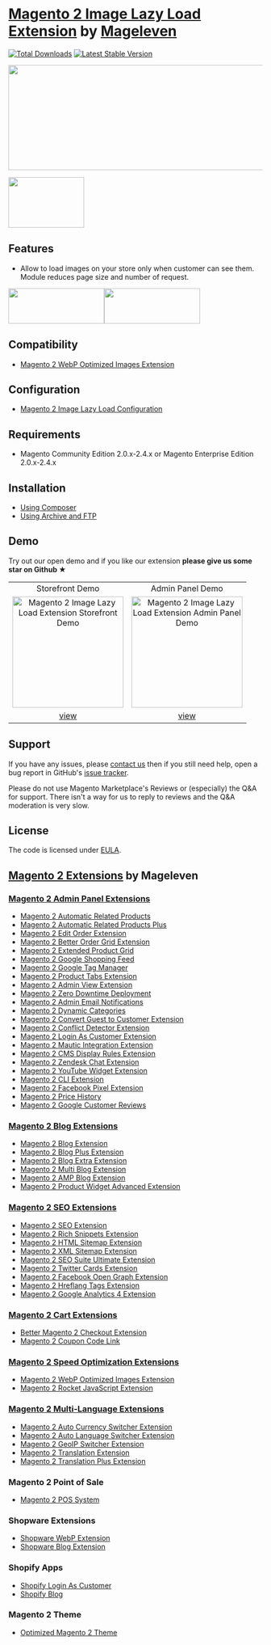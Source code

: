 #  [Magento 2 Image Lazy Load Extension](https://mageleven.com/magento-2-image-lazy-load-extension) by [Mageleven](https://mageleven.com/) 


[![Total Downloads](https://poser.pugx.org/mageleven/module-lazyload/downloads)](https://packagist.org/packages/mageleven/module-lazyload)
[![Latest Stable Version](https://poser.pugx.org/mageleven/module-lazyload/v/stable)](https://packagist.org/packages/mageleven/module-lazyload)

<a href="https://savelife.in.ua/en/donate-en/#donate-army-card-monthly"><img width="830" height="208" src="https://cm.mageleven.com/blog/support-ukraine.png"></a>

<img width="150" height="100" src="https://mageleven.com/media/wysiwyg/made_in_ukraine.jpg">


## Features
  * Allow to load images on your store only when customer can see them. Module reduces page size and number of request.

<a href="https://mageleven.com/magento-2-image-lazy-load-extension"><img width="190" height="70" src="https://cm.mageleven.com/wysiwyg/products/download-mageleven-extensions.png"></a><a href="https://mageleven.com/magento-2-image-lazy-load-extension#live-demo"><img width="190" height="70" src="https://cm.mageleven.com/wysiwyg/products/mageleven-live-demo.png"></a>

  
## Compatibility
  * [Magento 2 WebP Optimized Images Extension](https://mageleven.com/magento-2-webp-optimized-images)

## Configuration
  * [Magento 2 Image Lazy Load Configuration](https://mageleven.com/blog/configure-image-lazy-load-in-magento-2)

## Requirements
  * Magento Community Edition 2.0.x-2.4.x or Magento Enterprise Edition 2.0.x-2.4.x

## Installation
* [Using Composer](https://mageleven.com/blog/magento-2-image-lazy-load-extension-installation#composer)
* [Using Archive and FTP](https://mageleven.com/blog/magento-2-image-lazy-load-extension-installation#ftp)

## Demo

Try out our open demo and if you like our extension **please give us some star on Github ★**
<table>
  <tbody>
    <tr>
      <td align="center" valign="middle">
        Storefront Demo
      </td>
      <td align="center" valign="middle">
        Admin Panel Demo
      </td align="center" valign="middle">
    </tr>
    <tr>
      <td align="center" valign="middle">
        <a href="https://opt.demo.mageleven.top/">
          <img
            src="https://mageleven.com/static/version1520969775/frontend/Mageleven/new/en_US/images/product-tab-demo-1.jpg"
            alt="Magento 2 Image Lazy Load Extension Storefront Demo"
            height="220"
          >
        </a>
      </td>
      <td align="center" valign="middle">
        <a href="https://opt.demo.mageleven.top/admin/admin/">
          <img
            src="https://mageleven.com/static/version1520969775/frontend/Mageleven/new/en_US/images/product-tab-demo-2.jpg"
            alt="Magento 2 Image Lazy Load Extension Admin Panel Demo"
            height="220"
          >
        </a>
      </td>
    </tr>
    <tr>
      <td align="center" valign="middle">
        <a href="https://opt.demo.mageleven.top/">
          view
        </a>
      </td>
      <td align="center" valign="middle">
        <a href="https://opt.demo.mageleven.top/admin/admin/">
          view
        </a>
      </td>
    </tr>
  </tbody>
</table>



## Support
If you have any issues, please [contact us](mailto:support@mageleven.com)
then if you still need help, open a bug report in GitHub's
[issue tracker](https://github.com/mageleven/module-lazyload/issues).

Please do not use Magento Marketplace's Reviews or (especially) the Q&A for support.
There isn't a way for us to reply to reviews and the Q&A moderation is very slow.

## License
The code is licensed under [EULA](https://mageleven.com/end-user-license-agreement).

## [Magento 2 Extensions](https://mageleven.com/magento-2-extensions) by Mageleven
### [Magento 2 Admin Panel Extensions](https://mageleven.com/magento-2-extensions/admin-extensions)
  * [Magento 2 Automatic Related Products](https://mageleven.com/magento-2-automatic-related-products)
  * [Magento 2 Automatic Related Products Plus](https://mageleven.com/magento-2-automatic-related-products/pricing)
  * [Magento 2 Edit Order Extension](https://mageleven.com/magento-2-edit-order-extension)
  * [Magento 2 Better Order Grid Extension](https://mageleven.com/magento-2-better-order-grid-extension)
  * [Magento 2 Extended Product Grid](https://mageleven.com/magento-2-product-grid-inline-editor)
  * [Magento 2 Google Shopping Feed](https://mageleven.com/magento-2-google-shopping-feed-extension)
  * [Magento 2 Google Tag Manager](https://mageleven.com/magento-2-google-tag-manager)
  * [Magento 2 Product Tabs Extension](https://mageleven.com/magento-2/extensions/product-tabs)
  * [Magento 2 Admin View Extension](https://mageleven.com/magento-2-admin-view-extension)
  * [Magento 2 Zero Downtime Deployment](https://mageleven.com/blog/magento-2-zero-downtime-deployment)
  * [Magento 2 Admin Email Notifications](https://mageleven.com/magento-2-admin-email-notifications)
  * [Magento 2 Dynamic Categories](https://mageleven.com/magento-2-dynamic-categories)
  * [Magento 2 Convert Guest to Customer Extension](https://mageleven.com/magento2-convert-guest-to-customer)
  * [Magento 2 Conflict Detector Extension](https://mageleven.com/magento2-conflict-detector)
  * [Magento 2 Login As Customer Extension](https://mageleven.com/login-as-customer-magento-2-extension)
  * [Magento 2 Mautic Integration Extension](https://mageleven.com/magento-2-mautic-extension)
  * [Magento 2 CMS Display Rules Extension](https://mageleven.com/magento-2-cms-display-rules-extension)
  * [Magento 2 Zendesk Chat Extension](https://mageleven.com/magento-2-zendesk-chat-extension)
  * [Magento 2 YouTube Widget Extension](https://mageleven.com/magento2-youtube-extension)
  * [Magento 2 CLI Extension](https://mageleven.com/magento2-cli-extension)
  * [Magento 2 Facebook Pixel Extension](https://mageleven.com/magento-2-facebook-pixel-extension)
  * [Magento 2 Price History](https://mageleven.com/magento-2-price-history)
  * [Magento 2 Google Customer Reviews](https://mageleven.com/magento-2-google-customer-reviews)

### [Magento 2 Blog Extensions](https://mageleven.com/magento-2-extensions/blog-extensions)

  * [Magento 2 Blog Extension](https://mageleven.com/magento2-blog-extension)
  * [Magento 2 Blog Plus Extension](https://mageleven.com/magento2-blog-extension/pricing)
  * [Magento 2 Blog Extra Extension](https://mageleven.com/magento2-blog-extension/pricing)
  * [Magento 2 Multi Blog Extension](https://mageleven.com/magento-2-multi-blog-extension)
  * [Magento 2 AMP Blog Extension](https://mageleven.com/magento-2-amp-blog-extension)
  * [Magento 2 Product Widget Advanced Extension](https://mageleven.com/magento-2-product-widget)


### [Magento 2 SEO Extensions](https://mageleven.com/magento-2-extensions/magento-2-seo-extensions)

  * [Magento 2 SEO Extension](https://mageleven.com/magento-2-seo-extension)
  * [Magento 2 Rich Snippets Extension](https://mageleven.com/magento-2-rich-snippets)
  * [Magento 2 HTML Sitemap Extension](https://mageleven.com/magento-2-html-sitemap-extension)
  * [Magento 2 XML Sitemap Extension](https://mageleven.com/magento-2-xml-sitemap-extension)
  * [Magento 2 SEO Suite Ultimate Extension](https://mageleven.com/magento-2-seo-suite-ultimate-extension)
  * [Magento 2 Twitter Cards Extension](https://mageleven.com/magento-2-twitter-cards-extension)
  * [Magento 2 Facebook Open Graph Extension](https://mageleven.com/magento-2-open-graph-extension-og-tags)
  * [Magento 2 Hreflang Tags Extension](https://mageleven.com/magento2-alternate-hreflang-extension)
  * [Magento 2 Google Analytics 4 Extension](https://mageleven.com/magento-2-google-analytics-4)
 
### [Magento 2 Cart Extensions](https://mageleven.com/magento-2-extensions/cart-extensions)

  * [Better Magento 2 Checkout Extension](https://mageleven.com/better-magento-2-checkout-extension)
  * [Magento 2 Coupon Code Link](https://mageleven.com/magento-2-coupon-code-link)

### [Magento 2 Speed Optimization Extensions](https://mageleven.com/magento-2-extensions/speed-optimization-extensions)

  * [Magento 2 WebP Optimized Images Extension](https://mageleven.com/magento-2-webp-optimized-images)
  * [Magento 2 Rocket JavaScript Extension](https://mageleven.com/rocket-javascript-deferred-javascript)

### [Magento 2 Multi-Language Extensions](https://mageleven.com/magento-2-extensions/multi-language-extensions)

  * [Magento 2 Auto Currency Switcher Extension](https://mageleven.com/magento-2-currency-switcher-auto-currency-by-country)
  * [Magento 2 Auto Language Switcher Extension](https://mageleven.com/magento-2-auto-language-switcher)
  * [Magento 2 GeoIP Switcher Extension](https://mageleven.com/magento-2-geoip-switcher-extension)
  * [Magento 2 Translation Extension](https://mageleven.com/magento-2-translation-extension)
  * [Magento 2 Translation Plus Extension](https://mageleven.com/magento-2-translation-extension/pricing)

  ### Magento 2 Point of Sale
  * [Magento 2 POS System](https://mageleven.com/magento-pos-system)
  
  ### Shopware Extensions
  * [Shopware WebP Extension](https://mageleven.com/shopware/extensions/webp)
  * [Shopware Blog Extension](https://mageleven.com/shopware/extensions/blog)
   
  ### Shopify Apps
  * [Shopify Login As Customer](https://apps.shopify.com/login-as-customer)
  * [Shopify Blog](https://apps.shopify.com/mageleven-blog)
  
  ### Magento 2 Theme
  * [Optimized Magento 2 Theme](https://mageleven.com/optimized-magento-2-theme)
